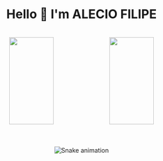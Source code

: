 <div align="center">
    <h1>Hello 👋 I'm ALECIO FILIPE</h1>
    <br>
    <div>    
        <img height="200px !important" width="45% !important" src="https://github-readme-stats.vercel.app/api?username=alec1o&theme=vue-dark&show_icons=true&show_owner=true&count_private=true&include_all_commits=true&hide_border=true">
        <img height="200px !important" width="45% !important" src="https://github-readme-stats.vercel.app/api/top-langs/?username=alec1o&layout=compact&theme=vue-dark&hide_border=true"">
    </div>
    <br><br>
<div>

<div align="center">
  
  ![Snake animation](https://github.com/danielbped/danielbped/blob/output/github-contribution-grid-snake.svg)
  
</div>
